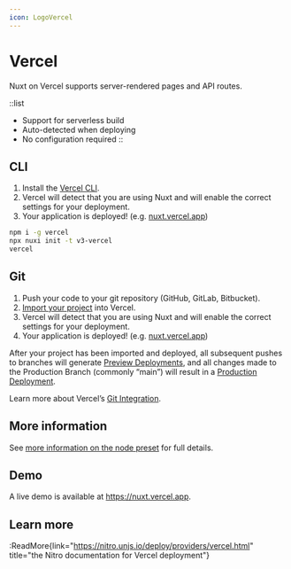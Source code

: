 ```yaml
---
icon: LogoVercel
---
```


# Vercel

Nuxt on Vercel supports server-rendered pages and API routes.

::list

- Support for serverless build
- Auto-detected when deploying
- No configuration required
::

## CLI

1. Install the [Vercel CLI](https://vercel.com/cli).
2. Vercel will detect that you are using Nuxt and will enable the correct settings for your deployment.
3. Your application is deployed! (e.g. [nuxt.vercel.app](https://nuxt.vercel.app/))

```bash
npm i -g vercel
npx nuxi init -t v3-vercel
vercel
```

## Git

1. Push your code to your git repository (GitHub, GitLab, Bitbucket).
2. [Import your project](https://vercel.com/new) into Vercel.
3. Vercel will detect that you are using Nuxt and will enable the correct settings for your deployment.
4. Your application is deployed! (e.g. [nuxt.vercel.app](https://nuxt.vercel.app/))

After your project has been imported and deployed, all subsequent pushes to branches will generate [Preview Deployments](https://vercel.com/docs/concepts/deployments/environments#preview), and all changes made to the Production Branch (commonly “main”) will result in a [Production Deployment](https://vercel.com/docs/concepts/deployments/environments#production).

Learn more about Vercel’s [Git Integration](https://vercel.com/docs/concepts/git).

## More information

See [more information on the node preset](/guide/deployment/node-server) for full details.

## Demo

A live demo is available at <https://nuxt.vercel.app>.

## Learn more

:ReadMore{link="https://nitro.unjs.io/deploy/providers/vercel.html" title="the Nitro documentation for Vercel deployment"}
